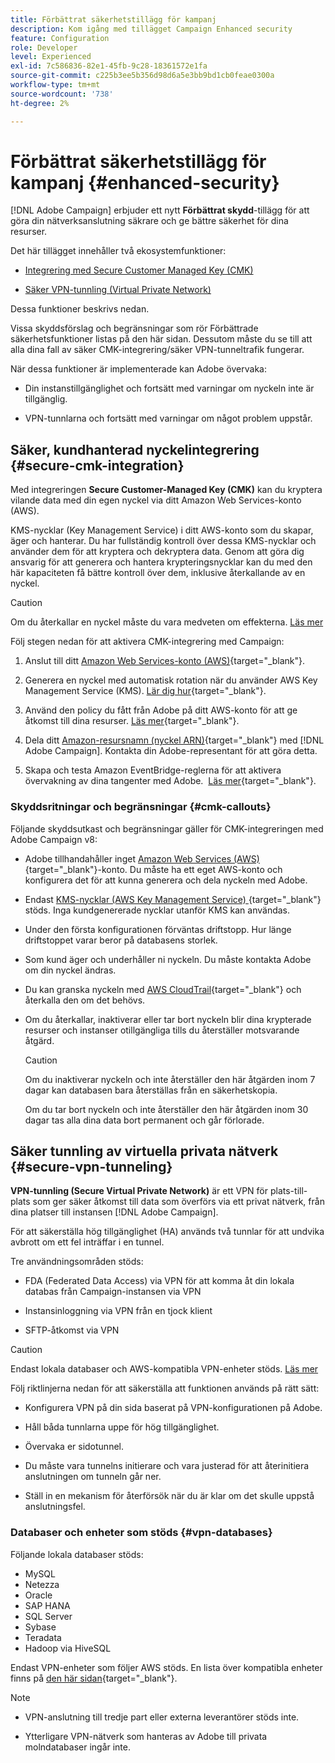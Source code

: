 ```yaml
---
title: Förbättrat säkerhetstillägg för kampanj
description: Kom igång med tillägget Campaign Enhanced security
feature: Configuration
role: Developer
level: Experienced
exl-id: 7c586836-82e1-45fb-9c28-18361572e1fa
source-git-commit: c225b3ee5b356d98d6a5e3bb9bd1cb0feae0300a
workflow-type: tm+mt
source-wordcount: '738'
ht-degree: 2%

---
```



# Förbättrat säkerhetstillägg för kampanj {#enhanced-security}

[!DNL Adobe Campaign] erbjuder ett nytt **Förbättrat skydd**-tillägg för att göra din nätverksanslutning säkrare och ge bättre säkerhet för dina resurser.

Det här tillägget innehåller två ekosystemfunktioner:

* [Integrering med Secure Customer Managed Key (CMK)](#secure-cmk-integration)

* [Säker VPN-tunnling (Virtual Private Network)](#secure-vpn-tunneling)

Dessa funktioner beskrivs nedan.

Vissa skyddsförslag och begränsningar som rör Förbättrade säkerhetsfunktioner listas på den här sidan. Dessutom måste du se till att alla dina fall av säker CMK-integrering/säker VPN-tunneltrafik fungerar.

När dessa funktioner är implementerade kan Adobe övervaka:

* Din instanstillgänglighet och fortsätt med varningar om nyckeln inte är tillgänglig.

* VPN-tunnlarna och fortsätt med varningar om något problem uppstår.

## Säker, kundhanterad nyckelintegrering {#secure-cmk-integration}

Med integreringen **Secure Customer-Managed Key (CMK)** kan du kryptera vilande data med din egen nyckel via ditt Amazon Web Services-konto (AWS).

KMS-nycklar (Key Management Service) i ditt AWS-konto som du skapar, äger och hanterar. Du har fullständig kontroll över dessa KMS-nycklar och använder dem för att kryptera och dekryptera data. Genom att göra dig ansvarig för att generera och hantera krypteringsnycklar kan du med den här kapaciteten få bättre kontroll över dem, inklusive återkallande av en nyckel.

>[!CAUTION]
>
>Om du återkallar en nyckel måste du vara medveten om effekterna. [Läs mer](#cmk-callouts)

Följ stegen nedan för att aktivera CMK-integrering med Campaign:

1. Anslut till ditt [Amazon Web Services-konto (AWS)](https://aws.amazon.com/){target="_blank"}.

1. Generera en nyckel med automatisk rotation när du använder AWS Key Management Service (KMS). [Lär dig hur](https://docs.aws.amazon.com/kms/latest/developerguide/create-keys.html){target="_blank"}.

1. Använd den policy du fått från Adobe på ditt AWS-konto för att ge åtkomst till dina resurser. [Läs mer](https://docs.aws.amazon.com/kms/latest/developerguide/key-policy-services.html){target="_blank"}. <!--link TBC-->

1. Dela ditt [Amazon-resursnamn (nyckel ARN)](https://docs.aws.amazon.com/kms/latest/developerguide/find-cmk-id-arn.html){target="_blank"} med [!DNL Adobe Campaign]. Kontakta din Adobe-representant för att göra detta. <!--or Adobe transition manager?-->

1. Skapa och testa Amazon EventBridge-reglerna för att aktivera övervakning av dina tangenter med Adobe. &#x200B; [Läs mer](https://docs.aws.amazon.com/eventbridge/latest/userguide/eb-rules.html){target="_blank"}.


### Skyddsritningar och begränsningar {#cmk-callouts}

Följande skyddsutkast och begränsningar gäller för CMK-integreringen med Adobe Campaign v8:

* Adobe tillhandahåller inget [Amazon Web Services (AWS)](https://aws.amazon.com/){target="_blank"}-konto. Du måste ha ett eget AWS-konto och konfigurera det för att kunna generera och dela nyckeln med Adobe.

* Endast [KMS-nycklar (AWS Key Management Service) ](https://docs.aws.amazon.com/kms/latest/developerguide/overview.html){target="_blank"} stöds. Inga kundgenererade nycklar utanför KMS kan användas. &#x200B;

* Under den första konfigurationen förväntas driftstopp. &#x200B;Hur länge driftstoppet varar beror på databasens storlek.

* Som kund äger och underhåller ni nyckeln. Du måste kontakta Adobe om din nyckel ändras. &#x200B;

* Du kan granska nyckeln med [AWS CloudTrail](https://docs.aws.amazon.com/awscloudtrail/latest/userguide/cloudtrail-user-guide.html){target="_blank"} och återkalla den om det behövs. &#x200B;

* Om du återkallar, inaktiverar eller tar bort nyckeln blir dina krypterade resurser och instanser otillgängliga tills du återställer motsvarande åtgärd.

  >[!CAUTION]
  >
  >Om du inaktiverar nyckeln och inte återställer den här åtgärden inom 7 dagar kan databasen bara återställas från en säkerhetskopia.
  >
  >Om du tar bort nyckeln och inte återställer den här åtgärden inom 30 dagar tas alla dina data bort permanent och går förlorade. &#x200B;

## Säker tunnling av virtuella privata nätverk {#secure-vpn-tunneling}

**VPN-tunnling (Secure Virtual Private Network)** är ett VPN för plats-till-plats som ger säker åtkomst till data som överförs via ett privat nätverk, från dina platser till instansen [!DNL Adobe Campaign].

<!--As it connects two networks together, it is a site-to-site VPN.-->

För att säkerställa hög tillgänglighet (HA) används två tunnlar för att undvika avbrott om ett fel inträffar i en tunnel.

Tre användningsområden stöds:

* FDA (Federated Data Access) via VPN för att komma åt din lokala databas från Campaign-instansen via VPN

* Instansinloggning via VPN från en tjock klient

* SFTP-åtkomst via VPN

>[!CAUTION]
>
>Endast lokala databaser och AWS-kompatibla VPN-enheter stöds. [Läs mer](#vpn-databases)

Följ riktlinjerna nedan för att säkerställa att funktionen används på rätt sätt:

* Konfigurera VPN på din sida baserat på VPN-konfigurationen på Adobe.

* Håll båda tunnlarna uppe för hög tillgänglighet.

* Övervaka er sidotunnel.

* Du måste vara tunnelns initierare och vara justerad för att återinitiera anslutningen om tunneln går ner.

* Ställ in en mekanism för återförsök när du är klar om det skulle uppstå anslutningsfel.

### Databaser och enheter som stöds {#vpn-databases}

Följande lokala databaser stöds:

* MySQL
* Netezza
* Oracle
* SAP HANA
* SQL Server
* Sybase
* Teradata
* Hadoop via HiveSQL

Endast VPN-enheter som följer AWS stöds. En lista över kompatibla enheter finns på [den här sidan](https://docs.aws.amazon.com/vpn/latest/s2svpn/your-cgw.html#example-configuration-files){target="_blank"}.

>[!NOTE]
>
>* VPN-anslutning till tredje part eller externa leverantörer stöds inte.
>
>* Ytterligare VPN-nätverk som hanteras av Adobe till privata molndatabaser ingår inte.
